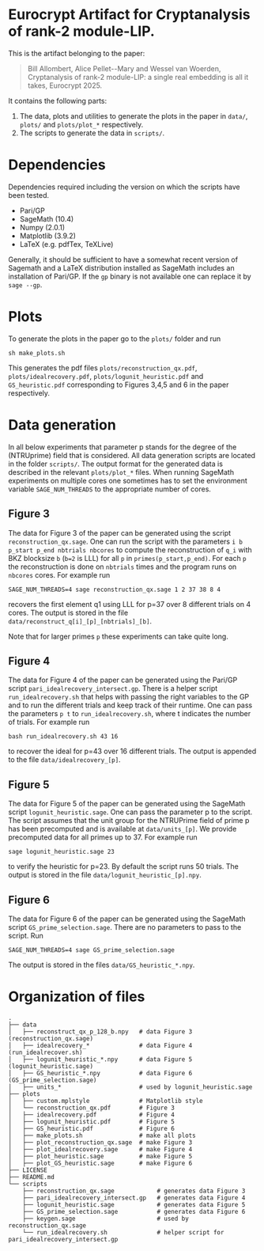 # Eurocrypt Artifact for Cryptanalysis of rank-2 module-LIP.

This is the artifact belonging to the paper:

> Bill Allombert, Alice Pellet--Mary and Wessel van Woerden, Cryptanalysis of rank-2 module-LIP: a single real embedding is all it takes, Eurocrypt 2025.

It contains the following parts:

1. The data, plots and utilities to generate the plots in the paper in `data/`, `plots/` and `plots/plot_*` respectively.
2. The scripts to generate the data in `scripts/`.

# Dependencies

Dependencies required including the version on which the scripts have been tested.

- Pari/GP
- SageMath (10.4)
- Numpy (2.0.1)
- Matplotlib (3.9.2)
- LaTeX (e.g. pdfTex, TeXLive)

Generally, it should be sufficient to have a somewhat recent version of Sagemath and a LaTeX distribution installed as SageMath includes an installation of Pari/GP.
If the `gp` binary is not available one can replace it by `sage --gp`. 

# Plots

To generate the plots in the paper go to the `plots/` folder and run
```
sh make_plots.sh
```
This generates the pdf files `plots/reconstruction_qx.pdf`, `plots/idealrecovery.pdf`, `plots/logunit_heuristic.pdf` and `GS_heuristic.pdf` corresponding to Figures 3,4,5 and 6 in the paper respectively. 

# Data generation

In all below experiments that parameter p stands for the degree of the (NTRUprime) field that is considered.
All data generation scripts are located in the folder `scripts/`.
The output format for the generated data is described in the relevant `plots/plot_*` files.
When running SageMath experiments on multiple cores one sometimes has to set the environment variable `SAGE_NUM_THREADS` to the appropriate number of cores.

## Figure 3

The data for Figure 3 of the paper can be generated using the script `reconstruction_qx.sage`. One can run the script with the parameters `i b p_start p_end nbtrials nbcores` to compute the reconstruction of `q_i` with BKZ blocksize `b` (`b=2` is LLL) for all `p` in `primes(p_start,p_end)`.
For each `p` the reconstruction is done on `nbtrials` times and the program runs on `nbcores` cores.
For example run
```
SAGE_NUM_THREADS=4 sage reconstruction_qx.sage 1 2 37 38 8 4
```
recovers the first element q1 using LLL for p=37 over 8 different trials on 4 cores. 
The output is stored in the file `data/reconstruct_q[i]_[p]_[nbtrials]_[b]`.

Note that for larger primes `p` these experiments can take quite long.

## Figure 4

The data for Figure 4 of the paper can be generated using the Pari/GP script `pari_idealrecovery_intersect.gp`. 
There is a helper script `run_idealrecovery.sh` that helps with passing the right variables to the GP and to run the different trials and keep track of their runtime. 
One can pass the parameters `p t` to `run_idealrecovery.sh`, where t indicates the number of trials.
For example run
```
bash run_idealrecovery.sh 43 16
``` 
to recover the ideal for p=43 over 16 different trials.
The output is appended to the file `data/idealrecovery_[p]`.

## Figure 5

The data for Figure 5 of the paper can be generated using the SageMath script `logunit_heuristic.sage`.
One can pass the parameter p to the script. 
The script assumes that the unit group for the NTRUPrime field of prime p has been precomputed and is available at `data/units_[p]`.
We provide precomputed data for all primes up to 37.
For example run
```
sage logunit_heuristic.sage 23
```
to verify the heuristic for p=23. By default the script runs 50 trials.
The output is stored in the file `data/logunit_heuristic_[p].npy`. 

## Figure 6

The data for Figure 6 of the paper can be generated using the SageMath script `GS_prime_selection.sage`.
There are no parameters to pass to the script.
Run
```
SAGE_NUM_THREADS=4 sage GS_prime_selection.sage
```
The output is stored in the files `data/GS_heuristic_*.npy`.

# Organization of files

```
.
├── data
│   ├── reconstruct_qx_p_128_b.npy   # data Figure 3 (reconstruction_qx.sage)
│   ├── idealrecovery_*              # data Figure 4 (run_idealrecover.sh)
│   ├── logunit_heuristic_*.npy      # data Figure 5 (logunit_heuristic.sage)
│   ├── GS_heuristic_*.npy           # data Figure 6 (GS_prime_selection.sage)
│   ├── units_*                      # used by logunit_heuristic.sage 
├── plots
│   ├── custom.mplstyle              # Matplotlib style
│   └── reconstruction_qx.pdf        # Figure 3
│   ├── idealrecovery.pdf            # Figure 4
│   ├── logunit_heuristic.pdf        # Figure 5
│   ├── GS_heuristic.pdf             # Figure 6
│   ├── make_plots.sh                # make all plots
│   ├── plot_reconstruction_qx.sage  # make Figure 3
│   ├── plot_idealrecovery.sage      # make Figure 4
│   ├── plot_heuristic.sage          # make Figure 5
│   ├── plot_GS_heuristic.sage       # make Figure 6
├── LICENSE
├── README.md
└── scripts
    ├── reconstruction_qx.sage            # generates data Figure 3
    ├── pari_idealrecovery_intersect.gp   # generates data Figure 4
    ├── logunit_heuristic.sage            # generates data Figure 5
    ├── GS_prime_selection.sage           # generates data Figure 6
    ├── keygen.sage                       # used by reconstruction_qx.sage
    └── run_idealrecovery.sh              # helper script for pari_idealrecovery_intersect.gp
```
